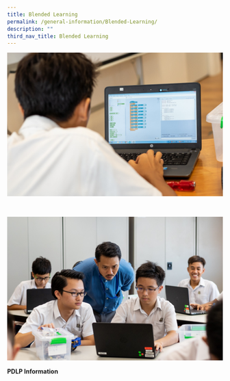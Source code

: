 ```yaml
---
title: Blended Learning
permalink: /general-information/Blended-Learning/
description: ""
third_nav_title: Blended Learning
---
```

![](/images/BlendedLearning1.jpg)

<br>

![](/images/BlenededLearning2.jpg)

**PDLP Information**


